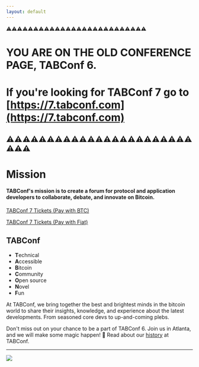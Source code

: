 ```yaml
---
layout: default
---
```


⚠️⚠️⚠️⚠️⚠️⚠️⚠️⚠️⚠️⚠️⚠️⚠️⚠️⚠️⚠️⚠️⚠️⚠️⚠️⚠️⚠️⚠️⚠️⚠️⚠️⚠️
# YOU ARE ON THE OLD CONFERENCE PAGE, TABConf 6.
# If you're looking for TABConf 7 go to [https://7.tabconf.com](https://7.tabconf.com)
⚠️⚠️⚠️⚠️⚠️⚠️⚠️⚠️⚠️⚠️⚠️⚠️⚠️⚠️⚠️⚠️⚠️⚠️⚠️⚠️⚠️⚠️⚠️⚠️⚠️⚠️
------------------------------------
# Mission

#### TABConf's mission is to create a forum for protocol and application developers to collaborate, debate, and innovate on Bitcoin.

<a target="_blank" href="https://checkout.opennode.com/p/3dbad724-90f5-4616-93bc-a9907d5dd831" class="button button1 button4">TABConf 7 Tickets (Pay with BTC)</a>

<a target="_blank" href="https://buy.stripe.com/eVa9Cf3UTfaXcE06ox" class="button button1 button3">TABConf 7 Tickets (Pay with Fiat)</a>


## TABConf 
- **T**echnical
- **A**ccessible 
- **B**itcoin
- **C**ommunity
- **O**pen source
- **N**ovel
- **F**un

At TABConf, we bring together the best and brightest minds in the bitcoin world to share their insights, knowledge, and experience about the latest developments. From seasoned core devs to up-and-coming plebs.

Don't miss out on your chance to be a part of TABConf 6. Join us in Atlanta, and we will make some magic happen! 🤘
Read about our [history](./history.md) at TABConf. 

*** 

<a><img src="assets/img/nogood/NoGood_TABConf6_HR_web.png"></a>
